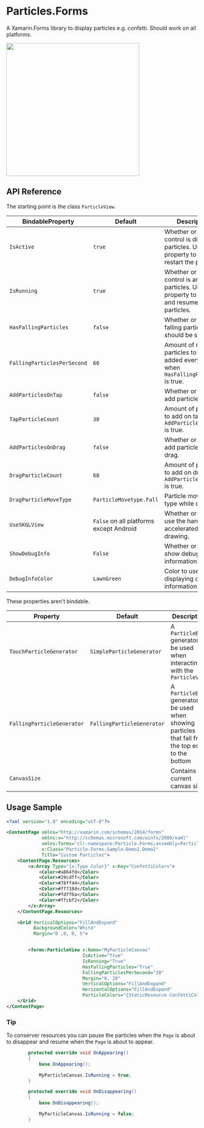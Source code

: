 # Particles.Forms
A Xamarin.Forms library to display particles e.g. confetti. Should work on all platforms.

<img src="Media/Confetti_TapDragFall_fast_small.gif" width="350px" />

## API Reference

The starting point is the class `ParticleView`.


| BindableProperty | Default | Description |
|------------------|---------|-------------|
| `IsActive` | `true` | Whether or not the control is displaying particles. Use this property to stop and restart the particles. |
| `IsRunning` | `true` | Whether or not the control is animating particles. Use this property to pause and resume the particles. |
| `HasFallingParticles` | `false` | Whether or not falling particles should be shown. |
| `FallingParticlesPerSecond` | `60` | Amount of new particles to be added every second when `HasFallingParticles` is true. |
| `AddParticlesOnTap` | `false` | Whether or not to add particles on tap. |
| `TapParticleCount` | `30` | Amount of particles to add on tap when `AddParticlesOnTap` is true. |
| `AddParticlesOnDrag` | `false` | Whether or not to add particles on drag. |
| `DragParticleCount` | `60` | Amount of particles to add on drag when `AddParticlesOnDrag` is true. |
| `DragParticleMoveType` | `ParticleMovetype.Fall` | Particle movement type while dragging. |
| `UseSKGLView` | `False` on all platforms except Android | Whether or not to use the hardware-accelerated view for drawing. |
| `ShowDebugInfo` | `False` | Whether or not to show debug information. |
| `DebugInfoColor` | `LawnGreen` | Color to use when displaying debug information. |


These properties aren't bindable.

| Property | Default | Description |
|------------------|-|---------|
| `TouchParticleGenerator` | `SimpleParticleGenerator` | A `ParticleBase` generator to be used when interacting with the `ParticleView` |
| `FallingParticleGenerator` | `FallingParticleGenerator` | A `ParticleBase` generator to be used when showing particles that fall from the top edge to the bottom |
| `CanvasSize` | <none>| Contains the current canvas size |

## Usage Sample

```xml
<?xml version="1.0" encoding="utf-8"?>

<ContentPage xmlns="http://xamarin.com/schemas/2014/forms"
             xmlns:x="http://schemas.microsoft.com/winfx/2009/xaml"
             xmlns:forms="clr-namespace:Particle.Forms;assembly=Particle.Forms"
             x:Class="Particle.Forms.Sample.Demo2.Demo2"
             Title="Custom Particles">
    <ContentPage.Resources>
        <x:Array Type="{x:Type Color}" x:Key="ConfettiColors">
            <Color>#a864fd</Color>
            <Color>#29cdff</Color>
            <Color>#78ff44</Color>
            <Color>#ff718d</Color>
            <Color>#fdff6a</Color>
            <Color>#ffcbf2</Color>
        </x:Array>
    </ContentPage.Resources>

    <Grid VerticalOptions="FillAndExpand"
          BackgroundColor="White"
          Margin="0 ,0, 0, 5">


        <forms:ParticleView x:Name="MyParticleCanvas"
                            IsActive="True"
                            IsRunning="True"
                            HasFallingParticles="True"
                            FallingParticlesPerSecond="20"
                            Margin="0, 20"
                            VerticalOptions="FillAndExpand"
                            HorizontalOptions="FillAndExpand"
                            ParticleColors="{StaticResource ConfettiColors}" />
    </Grid>
</ContentPage>
```

### Tip
To conserver resources you can pause the particles when the `Page` is about to disappear and resume when the `Page` is about to appear.
```csharp
        protected override void OnAppearing()
        {
            base.OnAppearing();

            MyParticleCanvas.IsRunning = true;
        }

        protected override void OnDisappearing()
        {
            base.OnDisappearing();

            MyParticleCanvas.IsRunning = false;
        }
```